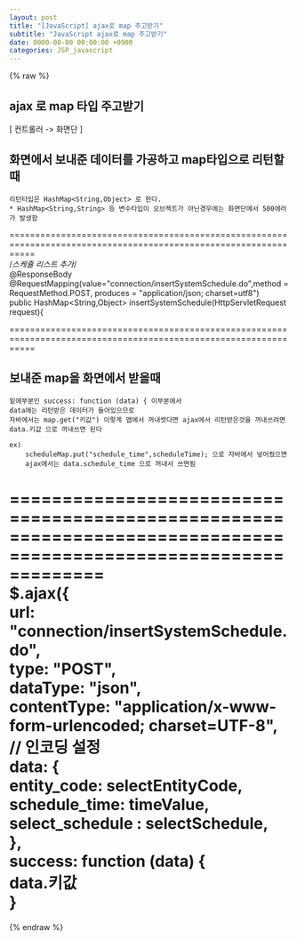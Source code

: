 ```yaml
---  
layout: post  
title: "[JavaScript] ajax로 map 주고받기"  
subtitle: "JavaScript ajax로 map 주고받기"  
date: 0000-00-00 00:00:00 +0900  
categories: JSP_javascript  
---  
```

{% raw %}  
## ajax 로 map 타입 주고받기  
  
[ 컨트롤러 -> 화면단 ]  
  
## 화면에서 보내준 데이터를 가공하고 map타입으로 리턴할 때  
  
	리턴타입은 HashMap<String,Object> 로 한다.  
	* HashMap<String,String> 등 변수타입이 오브젝트가 아닌경우에는 화면단에서 500에러가 발생함  
  
=================================================================================================================  
    /*스케쥴 리스트 추가*/  
    @ResponseBody  
    @RequestMapping(value="connection/insertSystemSchedule.do",method = RequestMethod.POST, produces = "application/json; charset=utf8")  
    public HashMap<String,Object> insertSystemSchedule(HttpServletRequest request){  
  
=================================================================================================================  
  
## 보내준 map을 화면에서 받을때  
	밑에부분인 success: function (data) { 이부분에서  
	data에는 리턴받은 데이터가 들어있으므로  
	자바에서는 map.get("키값") 이렇게 맵에서 꺼내썻다면 ajax에서 리턴받은것을 꺼내쓰려면  
	data.키값 으로 꺼내쓰면 된다  
  
	ex)  
		scheduleMap.put("schedule_time",scheduleTime); 으로 자바에서 넣어줬으면  
		ajax에서는 data.schedule_time 으로 꺼내서 쓰면됨  
  
=================================================================================================================  
        $.ajax({  
            url: "connection/insertSystemSchedule.do",  
            type: "POST",  
            dataType: "json",  
            contentType: "application/x-www-form-urlencoded; charset=UTF-8", // 인코딩 설정  
            data: {  
                entity_code: selectEntityCode,  
                schedule_time: timeValue,  
                select_schedule : selectSchedule,  
            },  
            success: function (data) {  
				data.키값  
			}  
=================================================================================================================  
  
{% endraw %}